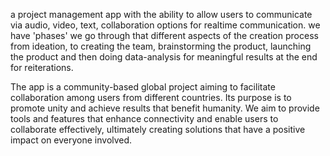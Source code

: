 a project management app with the ability to allow users to communicate via audio, video, text, collaboration options for realtime communication.  we have 'phases' we go through that different aspects of the creation process from ideation, to creating the team, brainstorming the product, launching the product and then doing data-analysis for meaningful results at the end for reiterations.


The app is a community-based global project aiming to facilitate collaboration among users from different countries. Its purpose is to promote unity and achieve results that benefit humanity. We aim to provide tools and features that enhance connectivity and enable users to collaborate effectively, ultimately creating solutions that have a positive impact on everyone involved.